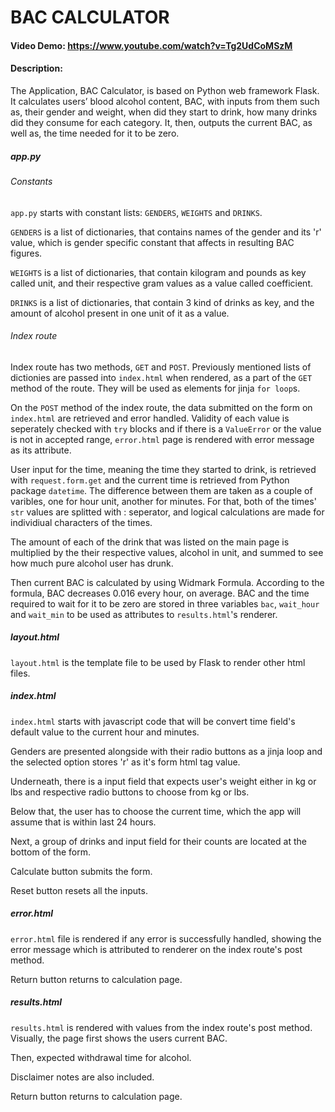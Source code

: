 # BAC CALCULATOR
#### Video Demo:  <https://www.youtube.com/watch?v=Tg2UdCoMSzM>
#### Description:

The Application, BAC Calculator, is based on Python web framework Flask. It calculates users’ blood alcohol content, BAC, with inputs from them such as, their gender and weight, when did they start to drink, how many drinks did they consume for each category. It, then, outputs the current BAC, as well as, the time needed for it to be zero.


##### app.py
###### Constants
`app.py` starts with constant lists: `GENDERS`, `WEIGHTS` and `DRINKS`.

`GENDERS` is a list of dictionaries, that contains names of the gender and its 'r' value, which is gender specific constant that affects in resulting BAC figures.

`WEIGHTS` is a list of dictionaries, that contain kilogram and pounds as key called unit, and their respective gram values as a value called coefficient.

`DRINKS` is a list of dictionaries, that contain 3 kind of drinks as key, and the amount of alcohol present in one unit of it as a value.

###### Index route
Index route has two methods, `GET` and `POST`. Previously mentioned lists of dictionies are passed into `index.html` when rendered, as a part of the `GET` method of the route. They will be used as elements for jinja `for loop`s.

On the `POST` method of the index route, the data submitted on the form on `index.html` are retrieved and error handled. Validity of each value is seperately checked with `try` blocks and if there is a `ValueError` or the value is not in accepted range, `error.html` page is rendered with error message as its attribute.

User input for the time, meaning the time they started to drink, is retrieved with `request.form.get` and the current time is retrieved from Python package `datetime`. The difference between them are taken as a couple of varibles, one for hour unit, another for minutes. For that, both of the times' `str` values are splitted with : seperator, and logical calculations are made for individiual characters of the times.

The amount of each of the drink that was listed on the main page is multiplied by the their respective values, alcohol in unit, and summed to see how much pure alcohol user has drunk.

Then current BAC is calculated by using Widmark Formula. According to the formula, BAC decreases 0.016 every hour, on average. BAC and the time required to wait for it to be zero are stored in three variables `bac`, `wait_hour` and `wait_min` to be used as attributes to `results.html`'s renderer.



##### layout.html
`layout.html` is the template file to be used by Flask to render other html files.

##### index.html
`index.html` starts with javascript code that will be convert time field's default value to the current hour and minutes.

Genders are presented alongside with their radio buttons as a jinja loop and the selected option stores 'r' as it's form html tag value.

Underneath, there is a input field that expects user's weight either in kg or lbs and respective radio buttons to choose from kg or lbs.

Below that, the user has to choose the current time, which the app will assume that is within last 24 hours.

Next, a group of drinks and input field for their counts are located at the bottom of the form.

Calculate button submits the form.

Reset button resets all the inputs.

##### error.html
`error.html` file is rendered if any error is successfully handled, showing the error message which is attributed to renderer on the index route's post method.

Return button returns to calculation page.


##### results.html
`results.html` is rendered with values from the index route's post method.
Visually, the page first shows the users current BAC.

Then, expected withdrawal time for alcohol.

Disclaimer notes are also included.

Return button returns to calculation page.
